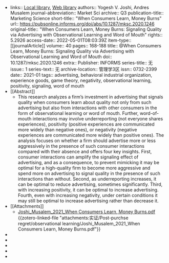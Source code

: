 - links:: [Local library](zotero://select/library/items/ENQJVPDQ), [Web library](https://www.zotero.org/users/7215072/items/ENQJVPDQ)
  authors:: Yogesh V. Joshi, Andres Musalem
  journal-abbreviation:: Market Sci
  archive:: Q3
  publication-title:: Marketing Science
  short-title:: "When Consumers Learn, Money Burns"
  url:: https://pubsonline.informs.org/doi/abs/10.1287/mksc.2020.1246
  original-title:: "When Consumers Learn, Money Burns: Signaling Quality via Advertising with Observational Learning and Word of Mouth"
  rights:: 5.2926
  access-date:: 2022-05-01T08:03:39Z
  item-type:: [[journalArticle]]
  volume:: 40
  pages:: 168-188
  title:: @When Consumers Learn, Money Burns: Signaling Quality via Advertising with Observational Learning and Word of Mouth
  doi:: 10.1287/mksc.2020.1246
  extra:: Publisher: INFORMS
  series-title:: 无
  issue:: 1
  series-text:: 无
  archive-location:: 管理学3区
  issn:: 0732-2399
  date:: 2021-01
  tags:: advertising, behavioral industrial organization, experience goods, game theory, negativity, observational learning, positivity, signaling, word of mouth
- [[Abstract]]
	- This research analyzes a firm’s investment in advertising that signals quality when consumers learn about quality not only from such advertising but also from interactions with other consumers in the form of observational learning or word of mouth. Further, word-of-mouth interactions may involve underreporting (not everyone shares experiences), positivity (positive experiences are communicated more widely than negative ones), or negativity (negative experiences are communicated more widely than positive ones). The analysis focuses on whether a firm should advertise more or less aggressively in the presence of such consumer interactions compared with their absence and offers four key insights. First, consumer interactions can amplify the signaling effect of advertising, and as a consequence, to prevent mimicking it may be optimal for a high-quality firm to become more aggressive and spend more on advertising to signal quality in the presence of such interactions than without. Second, as underreporting increases, it can be optimal to reduce advertising, sometimes significantly. Third, with increasing positivity, it can be optimal to increase advertising. Fourth, even with increasing negativity, under certain conditions it may still be optimal to increase advertising rather than decrease it.
- [[Attachments]]
	- [Joshi_Musalem_2021_When Consumers Learn, Money Burns.pdf](zotero://select/library/items/STUA6L99) {{zotero-linked-file "attachments:实证/Post-purchse regret/observational learning/Joshi_Musalem_2021_When Consumers Learn, Money Burns.pdf"}}
-
-
-
-
-